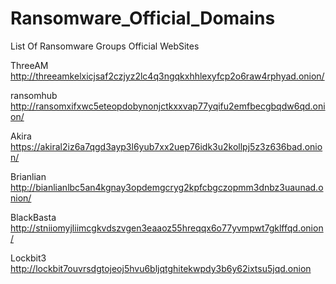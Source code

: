 # Ransomware_Official_Domains
List Of Ransomware Groups Official WebSites

ThreeAM
http://threeamkelxicjsaf2czjyz2lc4q3ngqkxhhlexyfcp2o6raw4rphyad.onion/

ransomhub
http://ransomxifxwc5eteopdobynonjctkxxvap77yqifu2emfbecgbqdw6qd.onion/

Akira
https://akiral2iz6a7qgd3ayp3l6yub7xx2uep76idk3u2kollpj5z3z636bad.onion/

Brianlian
http://bianlianlbc5an4kgnay3opdemgcryg2kpfcbgczopmm3dnbz3uaunad.onion/

BlackBasta
http://stniiomyjliimcgkvdszvgen3eaaoz55hreqqx6o77yvmpwt7gklffqd.onion/

Lockbit3
http://lockbit7ouvrsdgtojeoj5hvu6bljqtghitekwpdy3b6y62ixtsu5jqd.onion
